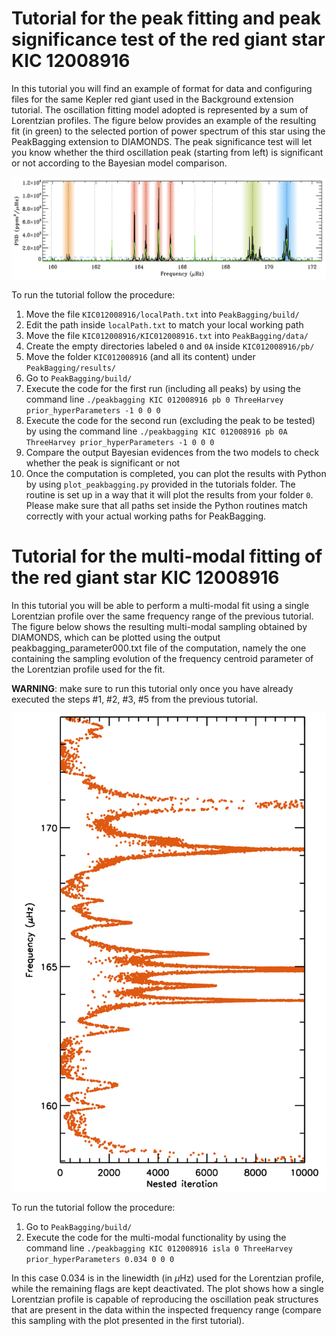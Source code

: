 # Tutorial for the peak fitting and peak significance test of the red giant star KIC 12008916

In this tutorial you will find an example of format for data and configuring files for the same Kepler red giant used in the Background extension tutorial. The oscillation fitting model adopted is represented by a sum of Lorentzian profiles. The figure below provides an example of the resulting fit (in green) to the selected portion of power spectrum of this star using the PeakBagging extension to DIAMONDS. The peak significance test will let you know whether the third oscillation peak (starting from left) is significant or not according to the Bayesian model comparison.

![PeakBagging fit](https://raw.githubusercontent.com/EnricoCorsaro/PeakBagging/master/tutorials/KIC012008916_PeakBagging.png)

To run the tutorial follow the procedure:

1. Move the file `KIC012008916/localPath.txt` into `PeakBagging/build/`
2. Edit the path inside `localPath.txt` to match your local working path
3. Move the file `KIC012008916/KIC012008916.txt` into `PeakBagging/data/`
4. Create the empty directories labeled `0` and `0A` inside `KIC012008916/pb/`
5. Move the folder `KIC012008916` (and all its content) under `PeakBagging/results/`
6. Go to `PeakBagging/build/`
7. Execute the code for the first run (including all peaks) by using the command line 
`./peakbagging KIC 012008916 pb 0 ThreeHarvey prior_hyperParameters -1 0 0 0`
8. Execute the code for the second run (excluding the peak to be tested) by using the command line 
`./peakbagging KIC 012008916 pb 0A ThreeHarvey prior_hyperParameters -1 0 0 0`
9. Compare the output Bayesian evidences from the two models to check whether the peak is significant or not
10. Once the computation is completed, you can plot the results with Python by using `plot_peakbagging.py` provided in the tutorials folder. The routine is set up in a way that it will plot the results from your folder `0`. Please make sure that all paths set inside the Python routines match correctly with your actual working paths for PeakBagging.


# Tutorial for the multi-modal fitting of the red giant star KIC 12008916

In this tutorial you will be able to perform a multi-modal fit using a single Lorentzian profile over the same frequency range of the previous tutorial. The figure below shows the resulting multi-modal sampling obtained by DIAMONDS, which can be plotted using the output peakbagging_parameter000.txt file of the computation, namely the one containing the sampling evolution of the frequency centroid parameter of the Lorentzian profile used for the fit.

**WARNING**: make sure to run this tutorial only once you have already executed the steps #1, #2, #3, #5 from the previous tutorial.

![Multi-modal fit](https://raw.githubusercontent.com/EnricoCorsaro/PeakBagging/master/tutorials/KIC012008916_Islands.png)

To run the tutorial follow the procedure:

1. Go to `PeakBagging/build/`
2. Execute the code for the multi-modal functionality by using the command line 
`./peakbagging KIC 012008916 isla 0 ThreeHarvey prior_hyperParameters 0.034 0 0 0`

In this case 0.034 is in the linewidth (in $\mu$Hz) used for the Lorentzian profile, while the remaining flags are kept deactivated. The plot shows how a single Lorentzian profile is capable of reproducing the oscillation peak structures that are present in the data within the inspected frequency range (compare this sampling with the plot presented in the first tutorial).